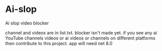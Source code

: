 # Ai-slop
Ai slop video blocker

channel and videos are in list.txt.
blocker isn't made yet. if you see any ai YouTube channels videos or ai videos or channels on different platforms then contribute to this project.
app will need net 8.0
